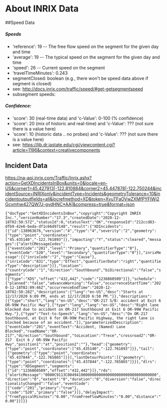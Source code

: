 About INRIX Data
=====


##Speed Data

##### Speeds
 - 'reference': 19 -- The free flow speed on the segment for the given day and time 
 - 'average': 19 -- The typical speed on the segment for the given day and time 
 - 'speed': 26 -- Current speed on the segment 
 - 'travelTimeMinutes': 0.243
 - segmentClosed: boolean (e.g., there won't be speed data above if segment is closed)
 - see: http://docs.inrix.com/traffic/speed/#get-getsegmentspeed
 - subsegment speeds:

##### Confidence:
 - 'score': 30 (real-time data) and 'c-Value': 0-100 (% confidence)
 - 'score': 20 (mix of historic and real-time) and 'c-Value': ??? (not sure there is a value here)
 - 'score': 10 (historic data .. no probes) and 'c-Value': ??? (not sure there is a value here)
 - see: https://lib.dr.iastate.edu/cgi/viewcontent.cgi?article=1196&context=creativecomponents
 
 
 ## Incident Data

https://na-api.inrix.com/Traffic/Inrix.ashx?action=GetXDIncidentsInBox&units=0&locale=en-US&corner1=45.427913|-122.810884&corner2=45.447878|-122.750244&incidentSource=INRIXonly&incidentType=Incidents&geometryTolerance=10&incidentoutputfields=all&locrefmethod=XD&token=XyuTFaOVwZXMfPYFIWj2Gcvmhw427QW7J-gvdHNC*AA|&compress=true&format=json

 
`
{"docType":"GetXDIncidentsInBox","copyright":"Copyright INRIX Inc.","versionNumber":"17.3","createdDate":"2020-12-18T02:50:57Z","statusId":0,"statusText":"OK","responseId":"212ccd83-dfb9-42e6-beda-df1c66d97148","result":{"XDIncidents":[{"id":138963676,"version":"4","type":"4","severity":"2","geometry":{"type":"point","coordinates":["45.435140","-122.761893"]},"impacting":"Y","status":"cleared","messages":{"alertCMessageCodes":[{"eventCode":"201","level":"Primary","quantifierType":"0"},{"eventCode":"520","level":"Secondary","quantifierType":"0"}],"inrixMessage":[{"inrixCode":"2","type":"Cause"},{"inrixCode":"831","type":"Effect","quantifierData":"right","quantifierType":"description"}]},"location":{"countryCode":"1","direction":"Southbound","biDirectional":"false","segments":[{"type":"XDS","offset":"432,442","code":"1236860509"}]},"schedule":{"planned":"false","advanceWarning":"false","occurrenceStartTime":"2020-12-18T02:09:46Z","occurrenceEndTime":"2020-12-18T02:50:28Z","descriptions":{"lang":"en-US","desc":"Starts at 12/17/2020 6:09 PM, ends at 12/17/2020 6:50 PM."}},"descriptions":[{"type":"short","lang":"en-US","desc":"OR-217 S/B: accident at Exit 6 OR-99W Pacific Hwy"},{"type":"long","lang":"en-US","desc":"Right lane blocked due to accident on OR-217 Southbound at Exit 6 OR-99W Pacific Hwy."},{"type":"Text-to-Speech","lang":"en-US","desc":"On OR-217 Southbound, at Exit 6 for OR-99W Pacific Highway, the right lane is blocked because of an accident."}],"parameterizedDescription":{"eventCode":"201","eventText":"Accident, (Named) Lane Blocked","roadName":"OR-217","direction":"Southbound","toLocation":"Trece","crossroad2":"OR-217  Exit 6 / OR-99W Pacific Hwy","position1":"at","position2":""},"head":{"geometry":{"type":"point","coordinates":["45.435140","-122.761893"]}},"tail":[{"geometry":{"type":"point","coordinates":["45.437844","-122.765865"]}}],"lastDetourPoints":[{"geometry":{"type":"point","coordinates":["45.437844","-122.765865"]}}],"dlrs":{"type":"XDSegment","segments":[{"id":"1236860509","offset":"432,442"}]},"rds":{"alertcMessage":"0080C9113C0049410000000000000000000000000000000000","direction":"0","extent":"0","duration":"0","diversion":"false","directionalityChanged":"false","eventCode":[{"code":"201","primary":"true"},{"code":"520","primary":"false"}]},"delayImpact":{"fromTypicalMinutes":"0.00","fromFreeFlowMinutes":"0.00","distance":"0.00"}}]}}
`